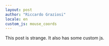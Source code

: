 ```yaml
---
layout: post
author: "Riccardo Graziosi"
locale: en
custom_js: mouse_coords
---
```


This post is strange. It also has some custom js.